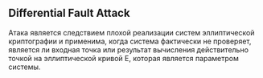 ## Differential Fault Attack 

Атака является следствием плохой реализации систем эллиптической криптографии и применима, когда система фактически не проверяет, является ли входная точка или результат вычисления действительно точкой на эллиптической кривой E, которая является параметром системы.

